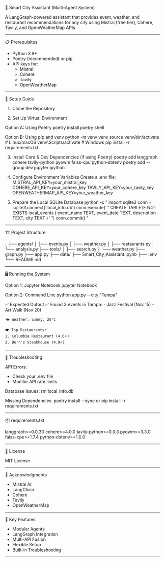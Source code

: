 
🌆 Smart City Assistant (Multi-Agent System)

A LangGraph-powered assistant that provides event, weather, and restaurant recommendations for any city using Mistral (free tier), Cohere, Tavily, and OpenWeatherMap APIs.

---

📋 Prerequisites

- Python 3.9+
- Poetry (recommended) or pip
- API keys for:
  - Mistral
  - Cohere
  - Tavily
  - OpenWeatherMap

---

🚀 Setup Guide

1. Clone the Repository

2. Set Up Virtual Environment

Option A: Using Poetry
    poetry install
    poetry shell

Option B: Using pip and venv
    python -m venv venv
    source venv/bin/activate      # Linux/macOS
    venv\Scripts\activate       # Windows
    pip install -r requirements.txt

3. Install Core & Dev Dependencies (if using Poetry)
    poetry add langgraph cohere tavily-python pyowm faiss-cpu python-dotenv
    poetry add --group dev jupyter ipython

4. Configure Environment Variables
Create a .env file:
    MISTRAL_API_KEY=your_mistral_key
    COHERE_API_KEY=your_cohere_key
    TAVILY_API_KEY=your_tavily_key
    OPENWEATHERMAP_API_KEY=your_weather_key

5. Prepare the Local SQLite Database
    python -c "
    import sqlite3
    conn = sqlite3.connect('local_info.db')
    conn.execute('''
        CREATE TABLE IF NOT EXISTS local_events (
            event_name TEXT,
            event_date TEXT,
            description TEXT,
            city TEXT
        )
    ''')
    conn.commit()
    "

---

🏗️ Project Structure

.
├── agents/
│   ├── events.py
│   ├── weather.py
│   ├── restaurants.py
│   └── analysis.py
├── tools/
│   ├── search.py
│   └── weather.py
├── graph.py
├── app.py
├── data/
├── Smart_City_Assistant.ipynb
├── .env
└── README.md

---

🖥️ Running the System

Option 1: Jupyter Notebook
    jupyter Notebook

Option 2: Command Line
    python app.py --city "Tampa"

✅ Expected Output
    ✅ Found 3 events in Tampa:
    - Jazz Festival (Nov 15)
    - Art Walk (Nov 20)

    🌤️ Weather: Sunny, 28°C

    🍽️ Top Restaurants:
    1. Columbia Restaurant (4.6⭐)
    2. Bern's Steakhouse (4.8⭐)

---

🔧 Troubleshooting

API Errors:
- Check your .env file
- Monitor API rate limits

Database Issues:
    rm local_info.db

Missing Dependencies:
    poetry install --sync
    or
    pip install -r requirements.txt

---

📦 requirements.txt

langgraph>=0.0.30
cohere>=4.0.0
tavily-python>=0.0.3
pyowm>=3.3.0
faiss-cpu>=1.7.4
python-dotenv>=1.0.0

---

📜 License

MIT License

---

🙏 Acknowledgments

- Mistral AI
- LangChain
- Cohere
- Tavily
- OpenWeatherMap

---

🌟 Key Features

- Modular Agents
- LangGraph Integration
- Multi-API Fusion
- Flexible Setup
- Built-in Troubleshooting

---

